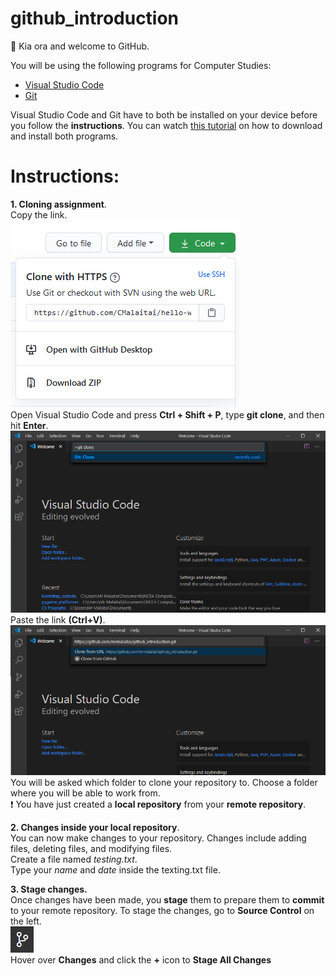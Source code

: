 # github_introduction

:wave: Kia ora and welcome to GitHub.

You will be using the following programs for Computer Studies:<br>
- [Visual Studio Code](https://code.visualstudio.com/Download)<br>
- [Git](https://git-scm.com/)

Visual Studio Code and Git have to both be installed on your device before you follow the **instructions**.
You can watch [this tutorial]() on how to download and install both programs.

# Instructions:
**1. Cloning assignment**.<br>
Copy the link.<br>
![alt text](https://github.com/mrmalaitai/github_introduction/blob/master/images/01.PNG "Screenshot of cloning")<br>
Open Visual Studio Code and press **Ctrl + Shift + P**, type **git clone**, and then hit **Enter**.<br>
![alt text](https://github.com/mrmalaitai/github_introduction/blob/master/images/02.PNG "Screenshot of git clone on VS Code")<br>
Paste the link **(Ctrl+V)**.<br>
![alt text](https://github.com/mrmalaitai/github_introduction/blob/master/images/03.PNG "Screenshot of pasting link")
You will be asked which folder to clone your repository to. Choose a folder where you will be able to work from.<br>
:exclamation: You have just created a **local repository** from your **remote repository**.

**2. Changes inside your local repository**.<br>
You can now make changes to your repository. Changes include adding files, deleting files, and modifying files.<br>
Create a file named *testing.txt*.<br>
Type your *name* and *date* inside the texting.txt file.<br>

**3. Stage changes.**<br>
Once changes have been made, you **stage** them to prepare them to **commit** to your remote repository.
To stage the changes, go to **Source Control** on the left.<br>
![alt text](https://github.com/mrmalaitai/github_introduction/blob/master/images/04.PNG "Screenshot of source control")<br>
Hover over **Changes** and click the **+** icon to **Stage All Changes**
